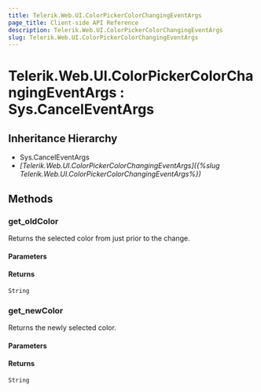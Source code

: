 ```yaml
---
title: Telerik.Web.UI.ColorPickerColorChangingEventArgs
page_title: Client-side API Reference
description: Telerik.Web.UI.ColorPickerColorChangingEventArgs
slug: Telerik.Web.UI.ColorPickerColorChangingEventArgs
---
```


# Telerik.Web.UI.ColorPickerColorChangingEventArgs : Sys.CancelEventArgs 

## Inheritance Hierarchy

* Sys.CancelEventArgs
* *[Telerik.Web.UI.ColorPickerColorChangingEventArgs]({%slug Telerik.Web.UI.ColorPickerColorChangingEventArgs%})*


## Methods

###  get_oldColor

Returns the selected color from just prior to the change.

#### Parameters

#### Returns

`String`

### get_newColor

Returns the newly selected color.

#### Parameters

#### Returns

`String`


